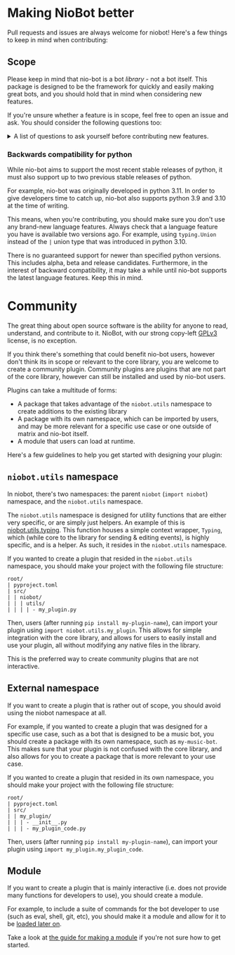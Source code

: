# Making NioBot better
Pull requests and issues are always welcome for niobot! Here's a few things to keep in mind when contributing:

## Scope
Please keep in mind that nio-bot is a bot *library* - not a bot itself. This package is designed to be the framework
for quickly and easily making great bots, and you should hold that in mind when considering new features.

If you're unsure whether a feature is in scope, feel free to open an issue and ask.
You should consider the following questions too:

<details>
<summary>A list of questions to ask yourself before contributing new features.</summary>

### 1. Is this feature useful for more than me?
A common scope problem seen when contributing to frameworks such as nio-bot is asking for or trying to implement
functionality that simply isn't useful for more than a handful of users.
Think - will someone with a specific type of bot find this useful? or will an everything-bot find this useful?
If you only answered yes to the former, then it is likely not something that needs implementing into nio-bot.

> don't forget - you are welcome to create community plugins. If you feel your feature is useful, but is not enough to 
> be implemented into the core library, you can take a look at [community plugin information](#community).

### 2. Is this feature relevant?
Another common scope problem is asking for or trying to implement functionality that simply isn't relevant to the
core library. For example, integrating something like youtube-dl into nio-bot would be a bad idea, as it is not
relevant to the core library, which is focused around Matrix and bots.

### 3. Is this feature complicated?
If you think a feature may be too complicated to either be implemented or used, it may be a good idea to reconsider
whether it should be implemented. If you're unsure, feel free to ask.

Remember - technical debt exists. If you add something to nio-bot, it has to be maintained. If you add something
that is too complicated, it may be difficult to maintain, and may be removed in the future.

## Code style
NioBot uses a very loose code style, however generally, make sure your code is readable, and that the max line length
of your code is 120 characters at a max, preferably less than 119.

If you are unsure about the style of your code, you should run `black ./src` and `isort` in the root directory of the
project. In `pyproject.toml`, all the configuration for those tools is already set up, so you don't need to worry about
command line flags.

You should also ensure there are no warnings with `pycodestyle`.

### Versions
NioBot uses SemVer (semantic versioning) for versioning. This means that the version number is split into three parts:
`Major`, `Minor` and `Patch`. As per the versioning, `Major` versions are not guaranteed to be backwards compatible,
however `Minor` and `Patch` versions are.

This means that there will always be a new `Major` increment when a backwards incompatible change is made, and a new
`Minor` increment when a backwards compatible change is made. `Patch` versions are almost always bug fixes, and are
always backwards compatible. If a bug fix is not backwards compatible, a new `Major` version will be released.

Note that in the event a breaking however minor change is made, `Minor` will be the only one increased. For example,
if there's a simple parameter change (e.g. name or type or becomes required), `Minor` will be incremented, however
old signatures and methods will still exist for the rest of the current Major release, or for 5 future Minor versions.

Major changes may be pushed into their own branches for "feature previews". These branches will be prefixed with
`feature/`, and will be merged into `master` when they are ready for release. For example, `feature/my-thing`,
which means you can install it using `nio-bot @ git+https://github.com/nexy7574/niobot.git@feature/my-thing`.
This minimises the number of breaking releases.
</details>

### Backwards compatibility for python
While nio-bot aims to support the most recent stable releases of python, it must also support up to two previous
stable releases of python.

For example, nio-bot was originally developed in python 3.11. In order to give developers time to catch up,
nio-bot also supports python 3.9 and 3.10 at the time of writing.

This means, when you're contributing, you should make sure you don't use any brand-new language features. Always check
that a language feature you have is available two versions ago. For example, using `typing.Union` instead of
the ` | ` union type that was introduced in python 3.10.

There is no guaranteed support for newer than specified python versions. This includes alpha, beta and
release candidates.
Furthermore, in the interest of backward compatibility, it may take a while until nio-bot supports the latest
language features. Keep this in mind.

# Community
The great thing about open source software is the ability for anyone to read, understand, and contribute to it.
NioBot, with our strong copy-left [GPLv3](/LICENSE) license, is no exception.

If you think there's something that could benefit nio-bot users, however don't think its in scope or relevant to the
core library, you are welcome to create a community plugin. Community plugins are plugins that are not part of the
core library, however can still be installed and used by nio-bot users.

Plugins can take a multitude of forms:

* A package that takes advantage of the `niobot.utils` namespace to create additions to the existing library
* A package with its own namespace, which can be imported by users, and may be more relevant for a specific use case
or one outside of matrix and nio-bot itself.
* A module that users can load at runtime.

Here's a few guidelines to help you get started with designing your plugin:

## `niobot.utils` namespace
In niobot, there's two namespaces: the parent `niobot` (`import niobot`) namespace, and the `niobot.utils` namespace.

The `niobot.utils` namespace is designed for utility functions that are either very specific, or are simply just helpers.
An example of this is [niobot.utils.typing](/src/niobot/utils/typing.py). This function houses a simple context wrapper,
`Typing`, which (while core to the library for sending & editing events), is highly specific, and is a helper. 
As such, it resides in the `niobot.utils` namespace.

If you wanted to create a plugin that resided in the `niobot.utils` namespace, you should make your project with
the following file structure:

```
root/
| pyproject.toml
| src/
| | niobot/
| | | utils/
| | | | - my_plugin.py
```

Then, users (after running `pip install my-plugin-name`), can import your plugin using `import niobot.utils.my_plugin`.
This allows for simple integration with the core library, and allows for users to easily install and use your plugin,
all without modifying any native files in the library.

This is the preferred way to create community plugins that are not interactive.

## External namespace
If you want to create a plugin that is rather out of scope, you should avoid using the niobot namespace at all.

For example, if you wanted to create a plugin that was designed for a specific use case, such as a bot that is designed
to be a music bot, you should create a package with its own namespace, such as `my-music-bot`. This makes sure that
your plugin is not confused with the core library, and also allows for you to create a package that is more relevant
to your use case.

If you wanted to create a plugin that resided in its own namespace, you should make your project with the following
file structure:

```
root/
| pyproject.toml
| src/
| | my_plugin/
| | | - __init__.py
| | | - my_plugin_code.py
```

Then, users (after running `pip install my-plugin-name`), can import your plugin using `import my_plugin.my_plugin_code`.

## Module
If you want to create a plugin that is mainly interactive (i.e. does not provide many functions for developers to use),
you should create a module.

For example, to include a suite of commands for the bot developer to use (such as eval, shell, git, etc), you should
make it a module and allow for it to be [loaded later on](https://nexy7574.github.io/niobot/reference/client/#niobot.client.NioBot.mount_module).

Take a look at [the guide for making a module](https://nexy7574.github.io/niobot/guides/getting-started/#making-funpy) if 
you're not sure how to get started.
